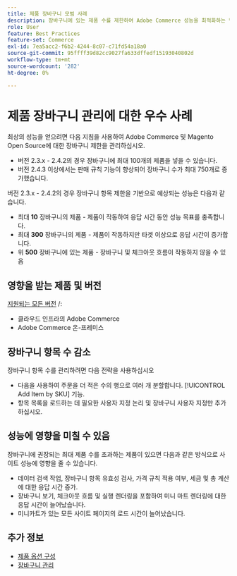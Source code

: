 ```yaml
---
title: 제품 장바구니 모범 사례
description: 장바구니에 있는 제품 수를 제한하여 Adobe Commerce 성능을 최적화하는 방법을 알아봅니다.
role: User
feature: Best Practices
feature-set: Commerce
exl-id: 7ea5acc2-f6b2-4244-8c07-c71fd54a18a0
source-git-commit: 95ffff39d82cc9027fa633dffedf15193040802d
workflow-type: tm+mt
source-wordcount: '282'
ht-degree: 0%

---
```


# 제품 장바구니 관리에 대한 우수 사례

최상의 성능을 얻으려면 다음 지침을 사용하여 Adobe Commerce 및 Magento Open Source에 대한 장바구니 제한을 관리하십시오.

- 버전 2.3.x - 2.4.2의 경우 장바구니에 최대 100개의 제품을 넣을 수 있습니다.
- 버전 2.4.3 이상에서는 판매 규칙 기능이 향상되어 장바구니 수가 최대 750개로 증가했습니다.


버전 2.3.x - 2.4.2의 경우 장바구니 항목 제한을 기반으로 예상되는 성능은 다음과 같습니다.

- 최대 **10** 장바구니의 제품 - 제품이 작동하여 응답 시간 동안 성능 목표를 충족합니다.
- 최대 **300** 장바구니의 제품 - 제품이 작동하지만 타겟 이상으로 응답 시간이 증가합니다.
- 위 **500** 장바구니에 있는 제품 - 장바구니 및 체크아웃 흐름이 작동하지 않을 수 있음

## 영향을 받는 제품 및 버전

[지원되는 모든 버전](../../../release/versions.md) /:

- 클라우드 인프라의 Adobe Commerce
- Adobe Commerce 온-프레미스

## 장바구니 항목 수 감소

장바구니 항목 수를 관리하려면 다음 전략을 사용하십시오

- 다음을 사용하여 주문을 더 적은 수의 행으로 여러 개 분할합니다. [!UICONTROL Add Item by SKU] 기능.
- 항목 목록을 로드하는 데 필요한 사용자 지정 논리 및 장바구니 사용자 지정만 추가하십시오.

## 성능에 영향을 미칠 수 있음

장바구니에 권장되는 최대 제품 수를 초과하는 제품이 있으면 다음과 같은 방식으로 사이트 성능에 영향을 줄 수 있습니다.

- 데이터 검색 작업, 장바구니 항목 유효성 검사, 가격 규칙 적용 여부, 세금 및 총 계산에 대한 응답 시간 증가.
- 장바구니 보기, 체크아웃 흐름 및 실행 렌더링을 포함하여 미니 마트 렌더링에 대한 응답 시간이 늘어났습니다.
- 미니카트가 있는 모든 사이트 페이지의 로드 시간이 늘어났습니다.

## 추가 정보

- [제품 옵션 구성](https://experienceleague.adobe.com/docs/commerce-admin/inventory/configuration/product-options.html)
- [장바구니 관리](https://experienceleague.adobe.com/docs/commerce-admin/stores-sales/point-of-purchase/assist/shopping-assisted-cart-manage.html)
